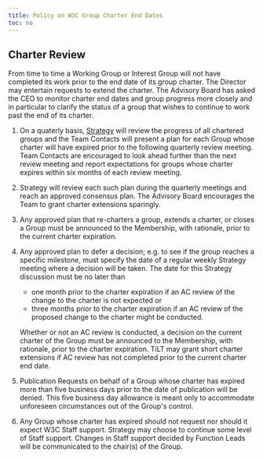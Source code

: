 ```yaml
---
title: Policy on W3C Group Charter End Dates
toc: no
---
```


## Charter Review

From time to time a Working Group or Interest Group will not have completed its work prior to the end date of its group charter.  The Director may entertain requests to extend the charter.  The Advisory Board has asked the CEO to monitor charter end dates and group progress more closely and in particular to clarify the status of a group that wishes to continue to work past the end of its charter.

1. On a quaterly basis, [Strategy](https://www.w3.org/staff/strat/) will review the progress of all chartered groups and the Team Contacts will present a plan for each Group whose charter will have expired prior to the following quarterly review meeting. Team Contacts are encouraged to look ahead further than the next review meeting and report expectations for groups whose charter expires within six months of each review meeting.
2. Strategy will review each such plan during the quarterly meetings and reach an approved consensus plan.  The Advisory Board encourages the Team to grant charter extensions sparingly.
3. Any approved plan that re-charters a group, extends a charter, or closes a Group must be announced to the Membership, with rationale, prior to the current charter expiration.
4. Any approved plan to defer a decision; e.g. to see if the group reaches a specific milestone, must specify the date of a regular weekly Strategy meeting where a decision will be taken.  The date for this Strategy discussion must be no later than
   
   - one month prior to the charter expiration if an AC review of the change to the charter is not expected or
   - three months prior to the charter expiration if an AC review of the proposed change to the charter might be conducted.
   
   Whether or not an AC review is conducted, a decision on the current charter of the Group must be announced to the Membership, with rationale, prior to the charter expiration.  TiLT may grant short charter extensions if AC review has not completed prior to the current charter end date.
5. Publication Requests on behalf of a Group whose charter has expired more than five business days prior to the date of publication will be denied.  This five business day allowance is meant only to accommodate unforeseen circumstances out of the Group's control.
6. Any Group whose charter has expired should not request nor should it expect W3C Staff support. Strategy may choose to continue some level of Staff support. Changes in Staff support decided by Function Leads will be communicated to the chair(s) of the Group.
